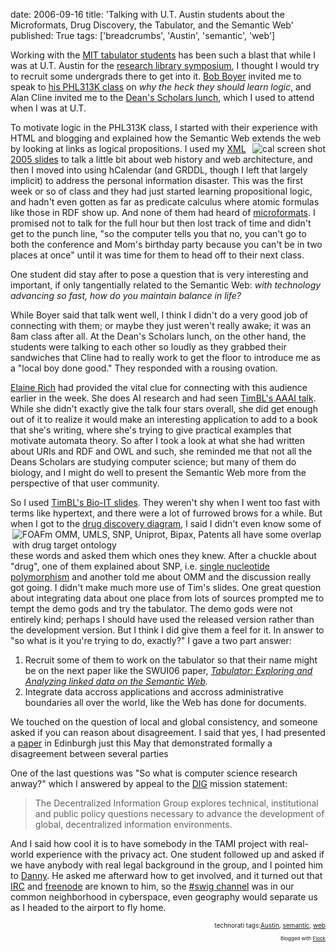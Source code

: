 date: 2006-09-16
title: 'Talking with U.T. Austin students about the Microformats, Drug Discovery, the Tabulator, and the Semantic Web'
published: True
tags: ['breadcrumbs', 'Austin', 'semantic', 'web']

<p>Working with the <a href="/2005/ajar/ajaw/people/Overview.html">MIT tabulator students</a> has been such a blast that while I was at U.T. Austin for the <a href="http://www.utexas.edu/president/symposium/index.html">research library symposium</a>, I thought I would try to recruit some undergrads there to get into it. <a href="http://www.cs.utexas.edu/~boyer/">Bob Boyer</a> invited me to speak to <a href="http://www.cs.utexas.edu/~boyer/courses/phl313k.html">his PHL313K class</a> on <em>why the heck they should learn logic</em>, and Alan Cline invited me to the  <a href="http://cns.utexas.edu/ds/programs.php" class="url summary">Dean&#39;s Scholars  lunch</a>, which I used to attend when I was at U.T.</p>  <p>To motivate logic in the PHL313K class, I started with their experience with HTML and blogging and explained how the Semantic Web extends the web by looking at links as logical propositions. <img src="https://www.w3.org/2000/10/swap/pim/calIntShot.png" alt="cal screen shot" align="right" /> I used my <a href="http://www.w3.org/2002/12/cal/mash/slides">XML 2005 slides</a> to talk a little bit about web history and web architecture, and then I moved into using hCalendar (and GRDDL, though I left that largely implicit) to address the personal information disaster. This was the first week or so of class and they had just started learning propositional logic, and hadn&#39;t even gotten as far as predicate calculus where atomic formulas like those in RDF show up. And none of them had heard of <a href="http://microformats.org/">microformats</a>. I promised not to talk for the full hour but then lost track of time and didn&#39;t get to the punch line, &quot;so the computer tells you that no, you can&#39;t go to both the conference and Mom&#39;s birthday party because you can&#39;t be in two places at once&quot; until it was time for them to head off to their next class.</p>  <p>One student did stay after to pose a question that is very interesting and important, if only tangentially related to the Semantic Web: <em>with technology advancing so fast, how do you maintain balance in life?</em><br /> </p>  <p>While Boyer said that talk went well, I think I didn&#39;t do a very good job of connecting with them; or maybe they just weren&#39;t really awake; it was an 8am class after all. At the Dean&#39;s Scholars lunch, on the other hand, the students were talking to each other so loudly as they grabbed their sandwiches that Cline had to really work to get the floor to introduce me as a &quot;local boy done good.&quot; They responded with a rousing ovation.<br /> </p>  <p><a href="http://www.cs.utexas.edu/~ear/">Elaine Rich</a> had provided the vital clue for connecting with this audience earlier in the week. She does AI research and had seen <a href="http://www.w3.org/2006/Talks/0718-aaai-tbl/Overview.html">TimBL&#39;s AAAI talk</a>. While she didn&#39;t exactly give the talk four stars overall, she did get enough out of it to realize it would make an interesting application to add to a book that she&#39;s writing, where she&#39;s trying to give practical examples that motivate automata theory. So after I took a look at what she had written about URIs and RDF and OWL and such, she reminded me that not all the Deans Scholars are studying computer science; but many of them do biology, and I might do well to present the Semantic Web more from the perspective of that user community.<br /> </p>  <p>So I used <a href="http://www.w3.org/2005/Talks/0517-boit-tbl/">TimBL&#39;s Bio-IT slides</a>. They weren&#39;t shy when I went too fast with terms like hypertext, and there were a lot of furrowed brows for a while. But when I got to the  <a href="http://www.w3.org/2005/Talks/0517-boit-tbl/#[13]"><img src="https://www.w3.org/DesignIssues/diagrams/lifesci/endq/img8.gif" alt="FOAFm OMM, UMLS, SNP, Uniprot, Bipax, Patents all have some overlap with drug target ontology" align="right" /> drug discovery diagram</a>, I said I didn&#39;t even know some of these words and asked them which ones they knew. After  a chuckle about &quot;drug&quot;, one of them explained about SNP, i.e.  <a href="http://en.wikipedia.org/wiki/Single_nucleotide_polymorphism">single nucleotide polymorphism</a> and another told me about OMM and the discussion really got going. I didn&#39;t make much more use of Tim&#39;s slides. One great question about integrating data about one place from lots of sources prompted me to tempt the demo gods and try the tabulator. The demo gods were not entirely kind; perhaps I should have used the released version rather than the development version. But I think I did give them a feel for it. In answer to &quot;so what is it you&#39;re trying to do, exactly?&quot; I gave a two part answer:</p>  <ol><li>Recruit some of them to work on the tabulator so that their name might be on the next paper like the SWUI06 paper, <cite><a href="/2006/Papers/SWUI06/tab">Tabulator: Exploring and Analyzing linked data on the Semantic Web</a><cite>.</cite></cite></li> <li>Integrate data accross applications and accross administrative boundaries all over the world, like the Web has done for documents.<br /> </li> </ol> <p>We touched on the question of local and global consistency, and someone asked if you can reason about disagreement. I said that yes, I had presented a <a href="http://www.w3.org/2006/04/irw65/urisym">paper</a> in Edinburgh just this May that demonstrated formally a disagreement between several parties </p>  <p>One of the last questions was &quot;So what is computer science research anway?&quot; which I answered by appeal to the <a href="/">DIG</a> mission statement:</p>  <blockquote>The Decentralized Information Group explores technical, institutional and public policy questions necessary to advance the development of global, decentralized information environments.<br /> </blockquote><p>And I said how cool it is to have somebody in the TAMI project with real-world experience with the privacy act. One student followed up and asked if we have anybody with real legal background in the group, and I pointed him to <a href="http://www.w3.org/People/Weitzner.html">Danny</a>. He asked me afterward how to get involved, and it turned out that <a href="http://esw.w3.org/topic/InternetRelayChat">IRC</a> and <a href="http://freenode.net/">freenode</a> are known to him, so the <a href="http://www.w3.org/2001/sw/interest/#swig_chan">#swig channel</a> was in our common neighborhood in cyberspace, even geography would separate us as I headed to the airport to fly home.</p>  <!-- technorati tags begin --><p style="font-size: 10px; text-align: right">technorati tags:<a rel="tag" href="http://technorati.com/tag/Austin">Austin</a>, <a rel="tag" href="http://technorati.com/tag/semantic">semantic</a>, <a rel="tag" href="http://technorati.com/tag/web">web</a></p><!-- technorati tags end --><p style="text-align: right; font-size: 8px">Blogged with <a href="http://www.flock.com/blogged-with-flock" target="_new" title="Flock">Flock</a></p>